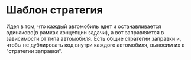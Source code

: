 # Шаблон стратегия

Идея в том, что каждый автомобиль едет и останавливается одинаково(в рамках концепции задачи), а вот заправляется в зависимости от типа автомобиля.
Есть общие стратегии заправки и, чтобы не дублировать код внутри каждого автомобиля, выносим их в "стратегии заправки".

